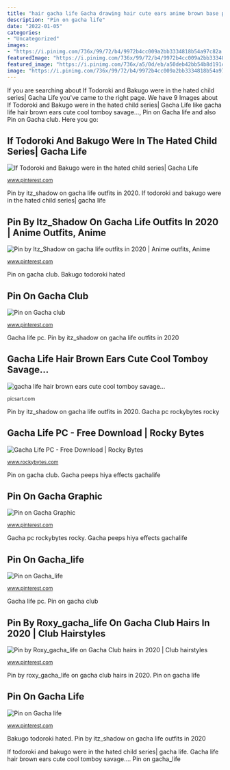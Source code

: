 ```yaml
---
title: "hair gacha life Gacha drawing hair cute ears anime brown base picsart background hairstyles sticker tomboy cool savage clothes freetoedit kawaii"
description: "Pin on gacha life"
date: "2022-01-05"
categories:
- "Uncategorized"
images:
- "https://i.pinimg.com/736x/99/72/b4/9972b4cc009a2bb3334818b54a97c82a.jpg"
featuredImage: "https://i.pinimg.com/736x/99/72/b4/9972b4cc009a2bb3334818b54a97c82a.jpg"
featured_image: "https://i.pinimg.com/736x/a5/0d/eb/a50deb42bb54b8d191cb8b8b68f440ba.jpg"
image: "https://i.pinimg.com/736x/99/72/b4/9972b4cc009a2bb3334818b54a97c82a.jpg"
---
```


If you are searching about If Todoroki and Bakugo were in the hated child series| Gacha Life you've came to the right page. We have 9 Images about If Todoroki and Bakugo were in the hated child series| Gacha Life like gacha life hair brown ears cute cool tomboy savage..., Pin on Gacha life and also Pin on Gacha club. Here you go:

## If Todoroki And Bakugo Were In The Hated Child Series| Gacha Life

![If Todoroki and Bakugo were in the hated child series| Gacha Life](https://i.pinimg.com/736x/99/72/b4/9972b4cc009a2bb3334818b54a97c82a.jpg "Pin on gacha graphic")

<small>www.pinterest.com</small>

Pin by itz_shadow on gacha life outfits in 2020. If todoroki and bakugo were in the hated child series| gacha life

## Pin By Itz_Shadow On Gacha Life Outfits In 2020 | Anime Outfits, Anime

![Pin by Itz_Shadow on gacha life outfits in 2020 | Anime outfits, Anime](https://i.pinimg.com/736x/3f/7a/f5/3f7af5e582e88a3c2b25689bb9512320.jpg "Gacha life hair brown ears cute cool tomboy savage...")

<small>www.pinterest.com</small>

Pin on gacha club. Bakugo todoroki hated

## Pin On Gacha Club

![Pin on Gacha club](https://i.pinimg.com/736x/7d/27/55/7d275503854b4aeded8952d50e355ad6.jpg "Gacha life hair brown ears cute cool tomboy savage...")

<small>www.pinterest.com</small>

Gacha life pc. Pin by itz_shadow on gacha life outfits in 2020

## Gacha Life Hair Brown Ears Cute Cool Tomboy Savage...

![gacha life hair brown ears cute cool tomboy savage...](http://cdn131.picsart.com/298525639056211.png "Gacha masculinas pasta")

<small>picsart.com</small>

Pin by itz_shadow on gacha life outfits in 2020. Gacha pc rockybytes rocky

## Gacha Life PC - Free Download | Rocky Bytes

![Gacha Life PC - Free Download | Rocky Bytes](https://www.rockybytes.com/i/18369/gacha-life.jpg "Pin by itz_shadow on gacha life outfits in 2020")

<small>www.rockybytes.com</small>

Pin on gacha club. Gacha peeps hiya effects gachalife

## Pin On Gacha Graphic

![Pin on Gacha Graphic](https://i.pinimg.com/736x/a5/0d/eb/a50deb42bb54b8d191cb8b8b68f440ba.jpg "Pin on gacha_life")

<small>www.pinterest.com</small>

Gacha pc rockybytes rocky. Gacha peeps hiya effects gachalife

## Pin On Gacha_life

![Pin on Gacha_life](https://i.pinimg.com/736x/42/01/75/420175f23b394bef55cd2fc6655ff300.jpg "If todoroki and bakugo were in the hated child series| gacha life")

<small>www.pinterest.com</small>

Gacha life pc. Pin on gacha club

## Pin By Roxy_gacha_life On Gacha Club Hairs In 2020 | Club Hairstyles

![Pin by Roxy_gacha_life on Gacha Club hairs in 2020 | Club hairstyles](https://i.pinimg.com/736x/81/35/19/813519e9c323519335064866981faa20.jpg "Gacha drawing hair cute ears anime brown base picsart background hairstyles sticker tomboy cool savage clothes freetoedit kawaii")

<small>www.pinterest.com</small>

Pin by roxy_gacha_life on gacha club hairs in 2020. Pin on gacha life

## Pin On Gacha Life

![Pin on Gacha life](https://i.pinimg.com/736x/ef/a6/2e/efa62e034a2d7c613aa27a27a94306fb.jpg "Pin on gacha club")

<small>www.pinterest.com</small>

Bakugo todoroki hated. Pin by itz_shadow on gacha life outfits in 2020

If todoroki and bakugo were in the hated child series| gacha life. Gacha life hair brown ears cute cool tomboy savage.... Pin on gacha_life

